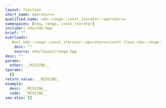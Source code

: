 ```yaml
---
layout: function
short_name: operator==
qualified_name: nda::range::const_iterator::operator==
namespaces: [nda, range, const_iterator]
includer: nda/nda.hpp
brief: ""
overloads:
  _Bool nda::range::const_iterator::operator==(const class nda::range::const_iterator & other) noexcept const:
    desc: ""
    source: nda/layout/range.hpp
desc: ""
params:
  other: __MISSING__
tparams:
  {}
return_value: __MISSING__
example:
  desc: __MISSING__
  code: __MISSING__
see-also: []
...
```


